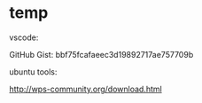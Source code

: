 # temp

vscode:

GitHub Gist: bbf75fcafaeec3d19892717ae757709b

ubuntu tools:

http://wps-community.org/download.html
